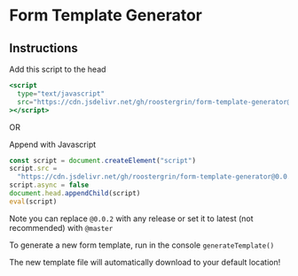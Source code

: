 # Form Template Generator

## Instructions

Add this script to the head

```jsx
<script
  type="text/javascript"
  src="https://cdn.jsdelivr.net/gh/roostergrin/form-template-generator@0.0.2/form-template-generator.js"
></script>
```

OR

Append with Javascript

```jsx
const script = document.createElement("script")
script.src =
  "https://cdn.jsdelivr.net/gh/roostergrin/form-template-generator@0.0.2/form-template-generator.js"
script.async = false
document.head.appendChild(script)
eval(script)
```

Note you can replace `@0.0.2` with any release or set it to latest (not recommended) with `@master`

To generate a new form template, run in the console `generateTemplate()`

The new template file will automatically download to your default location!

